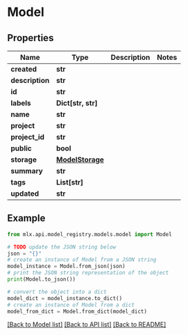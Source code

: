 # Model


## Properties

Name | Type | Description | Notes
------------ | ------------- | ------------- | -------------
**created** | **str** |  | 
**description** | **str** |  | 
**id** | **str** |  | 
**labels** | **Dict[str, str]** |  | 
**name** | **str** |  | 
**project** | **str** |  | 
**project_id** | **str** |  | 
**public** | **bool** |  | 
**storage** | [**ModelStorage**](ModelStorage.md) |  | 
**summary** | **str** |  | 
**tags** | **List[str]** |  | 
**updated** | **str** |  | 

## Example

```python
from mlx.api.model_registry.models.model import Model

# TODO update the JSON string below
json = "{}"
# create an instance of Model from a JSON string
model_instance = Model.from_json(json)
# print the JSON string representation of the object
print(Model.to_json())

# convert the object into a dict
model_dict = model_instance.to_dict()
# create an instance of Model from a dict
model_from_dict = Model.from_dict(model_dict)
```
[[Back to Model list]](../README.md#documentation-for-models) [[Back to API list]](../README.md#documentation-for-api-endpoints) [[Back to README]](../README.md)


